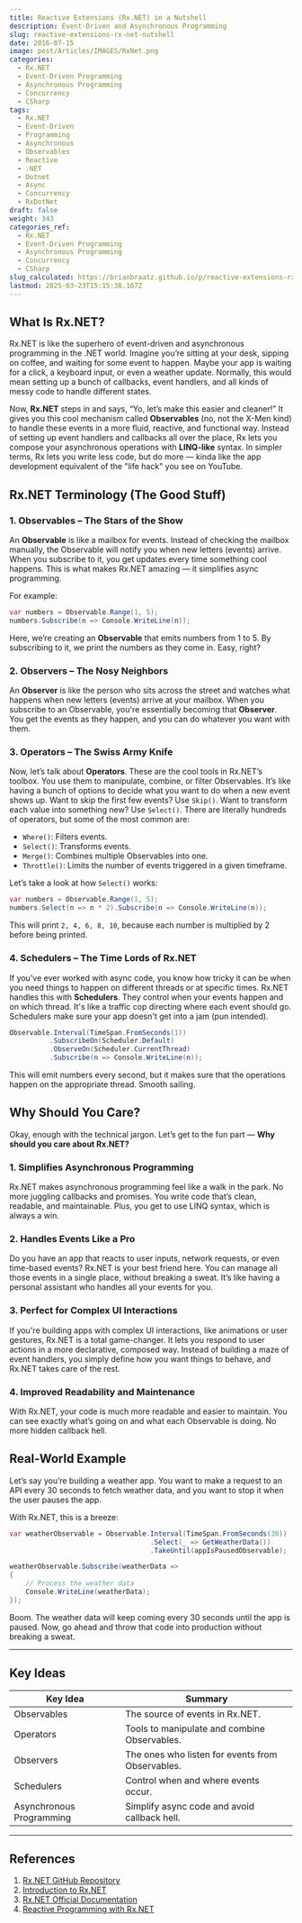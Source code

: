 ```yaml
---
title: Reactive Extensions (Rx.NET) in a Nutshell
description: Event-Driven and Asynchronous Programming
slug: reactive-extensions-rx-net-nutshell
date: 2016-07-15
image: post/Articles/IMAGES/RxNet.png
categories:
  - Rx.NET
  - Event-Driven Programming
  - Asynchronous Programming
  - Concurrency
  - CSharp
tags:
  - Rx.NET
  - Event-Driven
  - Programming
  - Asynchronous
  - Observables
  - Reactive
  - .NET
  - Dotnet
  - Async
  - Concurrency
  - RxDotNet
draft: false
weight: 343
categories_ref:
  - Rx.NET
  - Event-Driven Programming
  - Asynchronous Programming
  - Concurrency
  - CSharp
slug_calculated: https://brianbraatz.github.io/p/reactive-extensions-rx-net-nutshell
lastmod: 2025-03-23T15:15:38.167Z
---
```

<!-- # Reactive Extensions (Rx.NET) for Event-Driven and Asynchronous Programming in a Nutshell

Alright, let’s dive into the magical world of **Reactive Extensions (Rx.NET)**. You may have heard of **Rx**, and if you're wondering what the heck it is, don’t worry, you're not alone! We're going to break it down for you in the most chill, casual way possible. -->

## What Is Rx.NET?

Rx.NET is like the superhero of event-driven and asynchronous programming in the .NET world. Imagine you’re sitting at your desk, sipping on coffee, and waiting for some event to happen. Maybe your app is waiting for a click, a keyboard input, or even a weather update. Normally, this would mean setting up a bunch of callbacks, event handlers, and all kinds of messy code to handle different states.

Now, **Rx.NET** steps in and says, “Yo, let’s make this easier and cleaner!” It gives you this cool mechanism called **Observables** (no, not the X-Men kind) to handle these events in a more fluid, reactive, and functional way. Instead of setting up event handlers and callbacks all over the place, Rx lets you compose your asynchronous operations with **LINQ-like** syntax. In simpler terms, Rx lets you write less code, but do more — kinda like the app development equivalent of the "life hack" you see on YouTube.

## Rx.NET Terminology (The Good Stuff)

### 1. **Observables** – The Stars of the Show

An **Observable** is like a mailbox for events. Instead of checking the mailbox manually, the Observable will notify you when new letters (events) arrive. When you subscribe to it, you get updates every time something cool happens. This is what makes Rx.NET amazing — it simplifies async programming.

For example:

```csharp
var numbers = Observable.Range(1, 5);
numbers.Subscribe(n => Console.WriteLine(n));
```

Here, we’re creating an **Observable** that emits numbers from 1 to 5. By subscribing to it, we print the numbers as they come in. Easy, right?

### 2. **Observers** – The Nosy Neighbors

An **Observer** is like the person who sits across the street and watches what happens when new letters (events) arrive at your mailbox. When you subscribe to an Observable, you're essentially becoming that **Observer**. You get the events as they happen, and you can do whatever you want with them.

### 3. **Operators** – The Swiss Army Knife

Now, let’s talk about **Operators**. These are the cool tools in Rx.NET’s toolbox. You use them to manipulate, combine, or filter Observables. It’s like having a bunch of options to decide what you want to do when a new event shows up. Want to skip the first few events? Use `Skip()`. Want to transform each value into something new? Use `Select()`. There are literally hundreds of operators, but some of the most common are:

* `Where()`: Filters events.
* `Select()`: Transforms events.
* `Merge()`: Combines multiple Observables into one.
* `Throttle()`: Limits the number of events triggered in a given timeframe.

Let’s take a look at how `Select()` works:

```csharp
var numbers = Observable.Range(1, 5);
numbers.Select(n => n * 2).Subscribe(n => Console.WriteLine(n));
```

This will print `2, 4, 6, 8, 10`, because each number is multiplied by 2 before being printed.

### 4. **Schedulers** – The Time Lords of Rx.NET

If you've ever worked with async code, you know how tricky it can be when you need things to happen on different threads or at specific times. Rx.NET handles this with **Schedulers**. They control when your events happen and on which thread. It's like a traffic cop directing where each event should go. Schedulers make sure your app doesn't get into a jam (pun intended).

```csharp
Observable.Interval(TimeSpan.FromSeconds(1))
          .SubscribeOn(Scheduler.Default)
          .ObserveOn(Scheduler.CurrentThread)
          .Subscribe(n => Console.WriteLine(n));
```

This will emit numbers every second, but it makes sure that the operations happen on the appropriate thread. Smooth sailing.

## Why Should You Care?

Okay, enough with the technical jargon. Let’s get to the fun part — **Why should you care about Rx.NET?**

### 1. **Simplifies Asynchronous Programming**

Rx.NET makes asynchronous programming feel like a walk in the park. No more juggling callbacks and promises. You write code that’s clean, readable, and maintainable. Plus, you get to use LINQ syntax, which is always a win.

### 2. **Handles Events Like a Pro**

Do you have an app that reacts to user inputs, network requests, or even time-based events? Rx.NET is your best friend here. You can manage all those events in a single place, without breaking a sweat. It’s like having a personal assistant who handles all your events for you.

### 3. **Perfect for Complex UI Interactions**

If you're building apps with complex UI interactions, like animations or user gestures, Rx.NET is a total game-changer. It lets you respond to user actions in a more declarative, composed way. Instead of building a maze of event handlers, you simply define how you want things to behave, and Rx.NET takes care of the rest.

### 4. **Improved Readability and Maintenance**

With Rx.NET, your code is much more readable and easier to maintain. You can see exactly what’s going on and what each Observable is doing. No more hidden callback hell.

## Real-World Example

Let’s say you’re building a weather app. You want to make a request to an API every 30 seconds to fetch weather data, and you want to stop it when the user pauses the app.

With Rx.NET, this is a breeze:

```csharp
var weatherObservable = Observable.Interval(TimeSpan.FromSeconds(30))
                                   .Select(_ => GetWeatherData())
                                   .TakeUntil(appIsPausedObservable);

weatherObservable.Subscribe(weatherData =>
{
    // Process the weather data
    Console.WriteLine(weatherData);
});
```

Boom. The weather data will keep coming every 30 seconds until the app is paused. Now, go ahead and throw that code into production without breaking a sweat.

<!-- ## Wrapping It Up

So, there you have it — **Rx.NET** in a nutshell. It’s an incredibly powerful tool for event-driven and asynchronous programming, and once you get the hang of it, you’ll wonder how you ever lived without it. It simplifies complex event handling, reduces boilerplate code, and makes your codebase cleaner and easier to maintain. Plus, it's fun to use!

If you’re working on a .NET app that needs to deal with a bunch of events or async operations, give Rx.NET a shot. You’ll be writing smarter code in no time. -->

***

## Key Ideas

| Key Idea                 | Summary                                          |
| ------------------------ | ------------------------------------------------ |
| Observables              | The source of events in Rx.NET.                  |
| Operators                | Tools to manipulate and combine Observables.     |
| Observers                | The ones who listen for events from Observables. |
| Schedulers               | Control when and where events occur.             |
| Asynchronous Programming | Simplify async code and avoid callback hell.     |

***

## References

1. [Rx.NET GitHub Repository](https://github.com/Reactive-Extensions/Rx.NET)
2. [Introduction to Rx.NET](https://docs.microsoft.com/en-us/dotnet/reactive/)
3. [Rx.NET Official Documentation](https://reactivex.io/)
4. [Reactive Programming with Rx.NET](https://www.pluralsight.com/courses/rxnet-reactive-programming)

```
```
